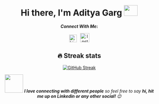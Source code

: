 <div align="center">
   <h1>Hi there, I'm Aditya Garg</a> <img src="https://media.giphy.com/media/hvRJCLFzcasrR4ia7z/giphy.gif" height="35px" width="45px"> </h1>
   
<b>*Connect With Me*:</b> 

[<img alt="LinkedIn" width="25px" src="https://content.linkedin.com/content/dam/me/business/en-us/amp/brand-site/v2/bg/LI-Bug.svg.original.svg">](https://www.linkedin.com/in/aditya-garg-408298249/) &nbsp; 
[<img alt="Instagram" width="30px" src="https://www.transparentpng.com/thumb/logo-instagram/JFyofc-logo-instagram-background-png.png" alt="logo instagram background png @transparentpng.com">](https://www.instagram.com/aditya444garg/?igshid=NTE5MzUyOTU%3D)

 <b> </b>
## 🔥 Streak stats

[![GitHub Streak](https://github-readme-streak-stats.herokuapp.com?user=AG-444&theme=tokyonight&date_format=j%20M%5B%20Y%5D)](https://git.io/streak-stats)
<br> 
   
<img src="https://media.giphy.com/media/LnQjpWaON8nhr21vNW/giphy.gif" width="60"> <em><b>I love connecting with different people</b> so feel free to say <b>hi, hit me up on Linkedin or any other social! </b> 😊</em>
